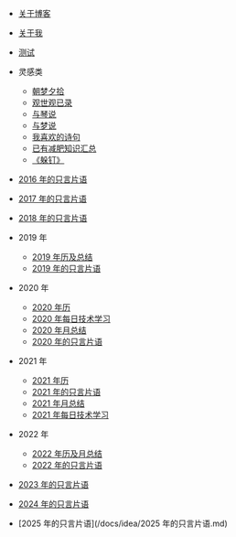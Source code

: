 <!-- - [demo](/docs/demo.md) -->
- [关于博客](/docs/think/about.md)
- [关于我](/docs/think/aboutMe.md)
- [测试](/docs/think/test.md)


- 灵感类

  - [朝梦夕拾](/docs/idea/朝梦夕拾.md)
  - [观世观已录](/docs/idea/观世观已录.md)
  - [与琴说](/docs/idea/与琴说.md)
  - [与梦说](/docs/idea/与梦说.md)
  - [我喜欢的诗句](/docs/idea/我喜欢的诗句.md)
  - [已有减肥知识汇总](/docs/idea/已有减肥知识汇总.md)
  - [《躲钉》](/docs/idea/《躲钉》.md)

- [2016 年的只言片语](/docs/idea/2016年的只言片语.md)
- [2017 年的只言片语](/docs/idea/2017年的只言片语.md)
- [2018 年的只言片语](/docs/idea/2018年的只言片语.md)

- 2019 年

  - [2019 年历及总结](/docs/idea/2019年历.md)
  - [2019 年的只言片语](/docs/idea/2019年的只言片语.md)

- 2020 年

  - [2020 年历](/docs/idea/2020年历.md)
  - [2020 年每日技术学习](/docs/idea/2020年每日技术学习.md)
  - [2020 年月总结](/docs/idea/2020年月总结.md)
  - [2020 年的只言片语](/docs/idea/2020年的只言片语.md)

- 2021 年

  - [2021 年历](/docs/idea/2021年历.md)
  - [2021 年的只言片语](/docs/idea/2021年的只言片语.md)
  - [2021 年月总结](/docs/idea/2021年月总结.md)
  - [2021 年每日技术学习](/docs/idea/2021年每日技术学习.md)

- 2022 年
  - [2022 年历及月总结](/docs/idea/2022年历及月总结.md)
  - [2022 年的只言片语](/docs/idea/2022年的只言片语.md)

- [2023 年的只言片语](/docs/idea/2023年的只言片语.md)
- [2024 年的只言片语](/docs/idea/2024年的只言片语.md)
- [2025 年的只言片语](/docs/idea/2025 年的只言片语.md)

